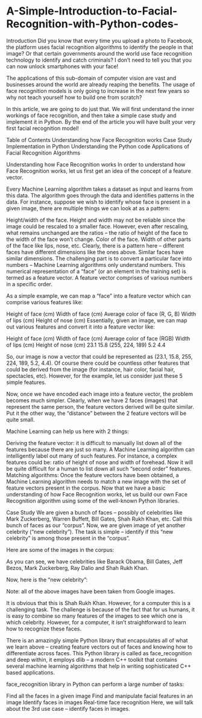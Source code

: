 # A-Simple-Introduction-to-Facial-Recognition-with-Python-codes-
Introduction
Did you know that every time you upload a photo to Facebook, the platform uses facial recognition algorithms to identify the people in that image? Or that certain governments around the world use face recognition technology to identify and catch criminals? I don’t need to tell you that you can now unlock smartphones with your face!

The applications of this sub-domain of computer vision are vast and businesses around the world are already reaping the benefits. The usage of face recognition models is only going to increase in the next few years so why not teach yourself how to build one from scratch?



In this article, we are going to do just that. We will first understand the inner workings of face recognition, and then take a simple case study and implement it in Python. By the end of the article you will have built your very first facial recognition model!

 

Table of Contents
Understanding how Face Recognition works
Case Study
Implementation in Python
Understanding the Python code
Applications of Facial Recognition Algorithms
 

Understanding how Face Recognition works
In order to understand how Face Recognition works, let us first get an idea of the concept of a feature vector.

Every Machine Learning algorithm takes a dataset as input and learns from this data. The algorithm goes through the data and identifies patterns in the data. For instance, suppose we wish to identify whose face is present in a given image, there are multiple things we can look at as a pattern:

Height/width of the face.
Height and width may not be reliable since the image could be rescaled to a smaller face. However, even after rescaling, what remains unchanged are the ratios – the ratio of height of the face to the width of the face won’t change.
Color of the face.
Width of other parts of the face like lips, nose, etc.
Clearly, there is a pattern here – different faces have different dimensions like the ones above. Similar faces have similar dimensions. The challenging part is to convert a particular face into numbers – Machine Learning algorithms only understand numbers. This numerical representation of a “face” (or an element in the training set) is termed as a feature vector. A feature vector comprises of various numbers in a specific order.

As a simple example, we can map a “face” into a feature vector which can comprise various features like:

Height of face (cm)
Width of face (cm)
Average color of face (R, G, B)
Width of lips (cm)
Height of nose (cm)
Essentially, given an image, we can map out various features and convert it into a feature vector like:

Height of face (cm)	Width of face (cm)	Average color of face (RGB)	Width of lips (cm)	Height of nose (cm)
23.1	15.8	(255, 224, 189)	5.2	4.4
 

So, our image is now a vector that could be represented as (23.1, 15.8, 255, 224, 189, 5.2, 4.4). Of course there could be countless other features that could be derived from the image (for instance, hair color, facial hair, spectacles, etc). However, for the example, let us consider just these 5 simple features.

Now, once we have encoded each image into a feature vector, the problem becomes much simpler. Clearly, when we have 2 faces (images) that represent the same person, the feature vectors derived will be quite similar. Put it the other way, the “distance” between the 2 feature vectors will be quite small.

Machine Learning can help us here with 2 things:

Deriving the feature vector: it is difficult to manually list down all of the features because there are just so many. A Machine Learning algorithm can intelligently label out many of such features. For instance, a complex features could be: ratio of height of nose and width of forehead. Now it will be quite difficult for a human to list down all such “second order” features.
Matching algorithms: Once the feature vectors have been obtained, a Machine Learning algorithm needs to match a new image with the set of feature vectors present in the corpus.
Now that we have a basic understanding of how Face Recognition works, let us build our own Face Recognition algorithm using some of the well-known Python libraries.

 

Case Study
We are given a bunch of faces – possibly of celebrities like Mark Zuckerberg, Warren Buffett, Bill Gates, Shah Rukh Khan, etc. Call this bunch of faces as our “corpus”. Now, we are given image of yet another celebrity (“new celebrity”). The task is simple – identify if this “new celebrity” is among those present in the “corpus”.

Here are some of the images in the corpus:



As you can see, we have celebrities like Barack Obama, Bill Gates, Jeff Bezos, Mark Zuckerberg, Ray Dalio and Shah Rukh Khan.

Now, here is the “new celebrity”:



Note: all of the above images have been taken from Google images.

It is obvious that this is Shah Rukh Khan. However, for a computer this is a challenging task. The challenge is because of the fact that for us humans, it is easy to combine so many features of the images to see which one is which celebrity. However, for a computer, it isn’t straightforward to learn how to recognize these faces.

There is an amazingly simple Python library that encapsulates all of what we learn above – creating feature vectors out of faces and knowing how to differentiate across faces. This Python library is called as face_recognition and deep within, it employs dlib – a modern C++ toolkit that contains several machine learning algorithms that help in writing sophisticated C++ based applications.

face_recognition library in Python can perform a large number of tasks:

Find all the faces in a given image
Find and manipulate facial features in an image
Identify faces in images
Real-time face recognition
Here, we will talk about the 3rd use case – identify faces in images.

